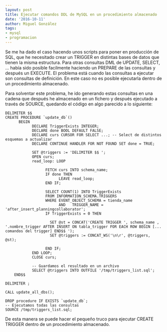 ```yaml
---
layout: post
title: Ejecutar comandos DDL de MySQL en un procedimiento almacenado
date: '2016-10-11'
author: Miguel González
tags:
- mysql
- programacion
---
```


Se me ha dado el caso hacendo unos scripts para poner en producción de SQL, que he necesitado crear un TRIGGER en distintas bases de datos que tienen la misma estructura. Para otras consultas DML de UPDATE, SELECT, ... había sido posible facilmente haciendo un PREPARE de las consultas y después un EXECUTE. El problema está cuando las consultas a ejecutar son consultas de definición. En este caso no es posible ejecutarla dentro de un procedimiento almacenado. 

Para solventar este problema, he ido generando estas consultas en una cadena que después he almacenado en un fichero y después ejecutado a través de SOURCE, quedando el código en algo parecido a lo siguiente:

```
DELIMITER $$
CREATE PROCEDURE `update_db`()
      BEGIN
            DECLARE TriggerExists INTEGER;
            DECLARE done BOOL DEFAULT FALSE;
            DECLARE curs CURSOR FOR SELECT ...; -- Select de distintos esquemas a actualizar
            DECLARE CONTINUE HANDLER FOR NOT FOUND SET done = TRUE;

            SET @triggers := 'DELIMITER $$ ';
            OPEN curs;
            read_loop: LOOP

                  FETCH curs INTO schema_name;
                  IF done THEN
                        LEAVE read_loop;
                  END IF;

                  SELECT COUNT(1) INTO TriggerExists
                  FROM INFORMATION_SCHEMA.TRIGGERS
                  WHERE EVENT_OBJECT_SCHEMA = tienda_name
                        AND   TRIGGER_NAME = 'after_insert_planningcollaborator';
                  IF TriggerExists = 0 THEN

                    SET @st = CONCAT('CREATE TRIGGER ', schema_name , '.nombre_trigger AFTER INSERT ON tabla_trigger FOR EACH ROW BEGIN [... comandos del trigger] END$$ ');
                    SET @triggers := CONCAT_WS('\n\r', @triggers, @st);

                  END IF;
            END LOOP;
            CLOSE curs;
            
            -- Guardamos el resultado en un archivo
            SELECT @triggers INTO OUTFILE '/tmp/triggers_list.sql';
    END$$

DELIMITER ;

CALL update_all_dbs();

DROP procedure IF EXISTS `update_db`;
-- Ejecutamos todas las consultas
SOURCE /tmp/triggers_list.sql;            
```

De esta manera se puede hacer el pequeño truco para ejecutar CREATE TRIGGER dentro de un procedimiento almacenado.